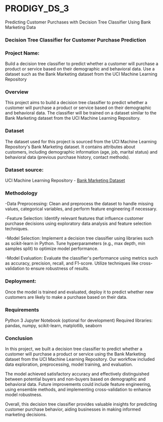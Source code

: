 # PRODIGY_DS_3
Predicting Customer Purchases with Decision Tree Classifier Using Bank Marketing Data
### Decision Tree Classifier for Customer Purchase Prediction

### Project Name:
Build a decision tree classifier to predict whether a customer will purchase a product or service based on their demographic and behavioral data. Use a dataset such as the Bank Marketing dataset from the UCI Machine Learning Repository

### Overview
This project aims to build a decision tree classifier to predict whether a customer will purchase a product or service based on their demographic and behavioral data. The classifier will be trained on a dataset similar to the Bank Marketing dataset from the UCI Machine Learning Repository.

### Dataset
The dataset used for this project is sourced from the UCI Machine Learning Repository's Bank Marketing dataset. It contains attributes about customers, including demographic information (age, job, marital status) and behavioral data (previous purchase history, contact methods).

### Dataset source:
UCI Machine Learning Repository - [Bank Marketing Dataset](https://archive.ics.uci.edu/dataset/222/bank+marketing)

### Methodology
-Data Preprocessing: Clean and preprocess the dataset to handle missing values, categorical variables, and perform feature engineering if necessary.

-Feature Selection: Identify relevant features that influence customer purchase decisions using exploratory data analysis and feature selection techniques.

-Model Selection: Implement a decision tree classifier using libraries such as scikit-learn in Python. Tune hyperparameters (e.g., max depth, min samples split) to optimize model performance.

-Model Evaluation: Evaluate the classifier's performance using metrics such as accuracy, precision, recall, and F1-score. Utilize techniques like cross-validation to ensure robustness of results.

### Deployment:
Once the model is trained and evaluated, deploy it to predict whether new customers are likely to make a purchase based on their data.

### Requirements
Python 3
Jupyter Notebook (optional for development)
Required libraries: pandas, numpy, scikit-learn, matplotlib, seaborn

### Conclusion
In this project, we built a decision tree classifier to predict whether a customer will purchase a product or service using the Bank Marketing dataset from the UCI Machine Learning Repository. Our workflow included data exploration, preprocessing, model training, and evaluation.

The model achieved satisfactory accuracy and effectively distinguished between potential buyers and non-buyers based on demographic and behavioral data. Future improvements could include feature engineering, using ensemble methods, and implementing cross-validation to enhance model robustness.

Overall, this decision tree classifier provides valuable insights for predicting customer purchase behavior, aiding businesses in making informed marketing decisions.

